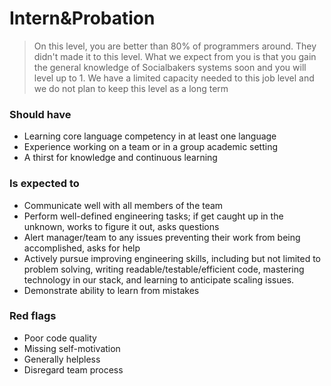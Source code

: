 # Intern&Probation
> On this level, you are better than 80% of programmers around. They didn't made it to this level. What we expect from you is that you gain the general knowledge of Socialbakers systems soon and you will level up to 1. We have a limited capacity needed to this job level and we do not plan to keep this level as a long term


### Should have
* Learning core language competency in at least one language
* Experience working on a team or in a group academic setting
* A thirst for knowledge and continuous learning

### Is expected to
* Communicate well with all members of the team
* Perform well-defined engineering tasks; if get caught up in the unknown, works to figure it out, asks questions
* Alert manager/team to any issues preventing their work from being accomplished, asks for help
* Actively pursue improving engineering skills, including but not limited to problem solving, writing readable/testable/efficient code, mastering technology in our stack, and learning to anticipate scaling issues.
* Demonstrate ability to learn from mistakes

### Red flags
* Poor code quality
* Missing self-motivation
* Generally helpless
* Disregard team process

